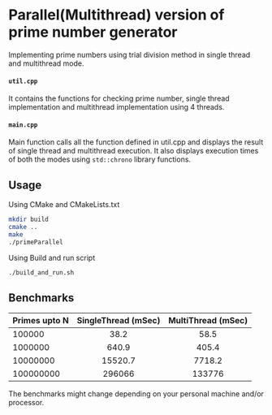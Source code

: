# Parallel(Multithread) version of prime number generator

Implementing prime numbers using trial division  method in single thread and multithread mode.

#### ```util.cpp```
It contains the functions for checking prime number, single thread implementation and multithread implementation using 4 threads.

#### ```main.cpp```
Main function calls all the function defined in util.cpp and displays the result of single thread and multithread execution. It also displays execution times of both the modes using ```std::chrono``` library functions.

## Usage

Using CMake and CMakeLists.txt

```bash
mkdir build
cmake ..
make
./primeParallel
```
Using Build and run script
```bash
./build_and_run.sh
```

## Benchmarks



| Primes upto N | SingleThread  (mSec) | MultiThread (mSec) |
| :---         |     :---:      |   :---: |
| 100000   | 38.2    | 58.5    |
| 1000000   | 640.9       | 405.4      |
| 10000000   | 15520.7       | 7718.2      |
| 100000000   | 296066       | 133776      |

The benchmarks might change depending on your personal machine and/or processor.
